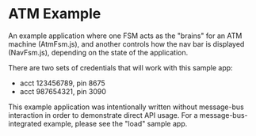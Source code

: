 # ATM Example

An example application where one FSM acts as the "brains" for an ATM machine (AtmFsm.js), and another controls how the nav bar is displayed (NavFsm.js), depending on the state of the application.

There are two sets of credentials that will work with this sample app:

* acct 123456789, pin 8675
* acct 987654321, pin 3090

This example application was intentionally written without message-bus interaction in order to demonstrate direct API usage.  For a message-bus-integrated example, please see the "load" sample app.
